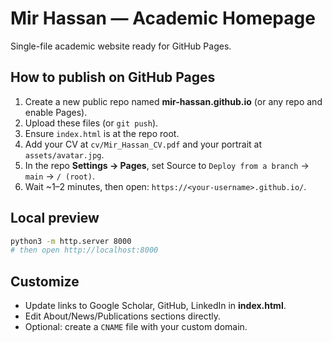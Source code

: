# Mir Hassan — Academic Homepage

Single-file academic website ready for GitHub Pages.

## How to publish on GitHub Pages

1. Create a new public repo named **mir-hassan.github.io** (or any repo and enable Pages).
2. Upload these files (or `git push`).
3. Ensure `index.html` is at the repo root.
4. Add your CV at `cv/Mir_Hassan_CV.pdf` and your portrait at `assets/avatar.jpg`.
5. In the repo **Settings → Pages**, set Source to `Deploy from a branch` → `main` → `/ (root)`.
6. Wait ~1–2 minutes, then open: `https://<your-username>.github.io/`.

## Local preview

```bash
python3 -m http.server 8000
# then open http://localhost:8000
```

## Customize

- Update links to Google Scholar, GitHub, LinkedIn in **index.html**.
- Edit About/News/Publications sections directly.
- Optional: create a `CNAME` file with your custom domain.
